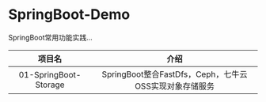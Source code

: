 # SpringBoot-Demo
SpringBoot常用功能实践...

|        项目名         |                          介绍                          |
| :-------------------: | :----------------------------------------------------: |
| 01-SpringBoot-Storage | SpringBoot整合FastDfs，Ceph，七牛云OSS实现对象存储服务 |



